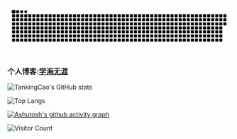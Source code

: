 ![snake](https://raw.githubusercontent.com/TankingCao/TankingCao/output/github-contribution-grid-snake.svg)

### 个人博客:[学海无涯](https://tankingcao.github.io)

![TankingCao's GitHub stats](https://github-readme-stats.vercel.app/api?username=TankingCao&show_icons=true&theme=Gradient&show=reviews,discussions_started,discussions_answered,prs_merged,prs_merged_percentage&locale=cn&hide_border=true&bg_color=00000000&card_width=600&title_color=54a0ff&text_color=f2b94b&rank_icon=github)

![Top Langs](https://github-readme-stats.vercel.app/api/top-langs/?username=TankingCao&layout=compact&theme=tokyonight&locale=cn&hide_border=true&bg_color=00000000&text_color=f2b94b&title_color=54a0ff)


[![Ashutosh's github activity graph](https://github-readme-activity-graph.vercel.app/graph?username=TankingCao&theme=vue&hide_border=true&point=ff6b6b&area=true&bg_color=00000000&color=f2b94b&title_color=54a0ff)](https://github.com/ashutosh00710/github-readme-activity-graph)

![Visitor Count](https://profile-counter.glitch.me/TankingCao/count.svg)
